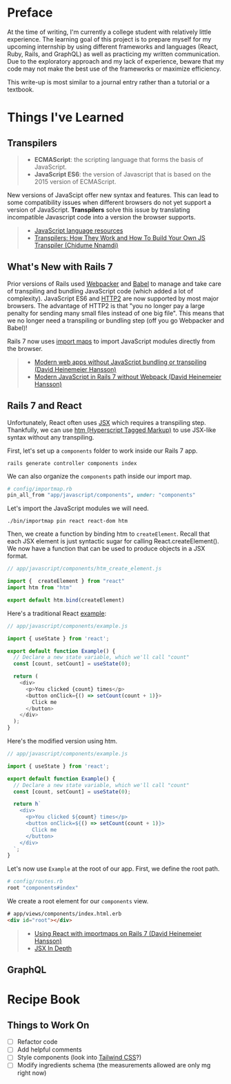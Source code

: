 # Preface

At the time of writing, I'm currently a college student with relatively little experience. The learning goal of this project is to prepare myself for my upcoming internship by using different frameworks and languages (React, Ruby, Rails, and GraphQL) as well as practicing my written communication. Due to the exploratory approach and my lack of experience, beware that my code may not make the best use of the frameworks or maximize efficiency.

This write-up is most similar to a journal entry rather than a tutorial or a textbook. 

# Things I've Learned

## Transpilers

> - **ECMAScript**:  the scripting language that forms the basis of JavaScript.
> - **JavaScript ES6**: the version of Javascript that is based on the 2015 version of ECMAScript.

New versions of JavaScipt offer new syntax and features. This can lead to some compatibility issues when different browsers do not yet support a version of JavaScript. **Transpilers** solve this issue by translating incompatible Javascript code into a version the browser supports.

> - [JavaScript language resources](https://developer.mozilla.org/en-US/docs/Web/JavaScript/Language_Resources)
> - [Transpilers: How They Work and How To Build Your Own JS Transpiler (Chidume Nnamdi)](https://daily.dev/blog/transpilers-how-they-work)

## What's New with Rails 7

Prior versions of Rails used [Webpacker](https://github.com/rails/webpacker/) and [Babel](https://github.com/babel/babel) to manage and take care of transpiling and bundling JavaScript code (which added a lot of complexity). JavaScript ES6 and [HTTP2](https://developers.google.com/web/fundamentals/performance/http2) are now supported by most major browsers. The advantage of HTTP2 is that "you no longer pay a large penalty for sending many small files instead of one big file". This means that we no longer need a transpiling or bundling step (off you go Webpacker and Babel)! 

Rails 7 now uses [import maps](https://github.com/rails/importmap-rails) to import JavaScript modules directly from the browser.

> - [Modern web apps without JavaScript bundling or transpiling (David Heinemeier Hansson)](https://world.hey.com/dhh/modern-web-apps-without-javascript-bundling-or-transpiling-a20f2755)
> - [Modern JavaScript in Rails 7 without Webpack (David Heinemeier Hansson)](https://www.youtube.com/watch?v=PtxZvFnL2i0&t=1415s&ab_channel=DavidHeinemeierHansson)

## Rails 7 and React

Unfortunately, React often uses [JSX](https://reactjs.org/docs/introducing-jsx.html) which requires a transpiling step. Thankfully, we can use [htm (Hyperscript Tagged Markup)](https://github.com/developit/htm) to use JSX-like syntax without any transpiling.

First, let's set up a `components` folder to work inside our Rails 7 app.
```
rails generate controller components index
```
We can also organize the `components` path inside our import map.
```ruby
# config/importmap.rb
pin_all_from "app/javascript/components", under: "components"
```

Let's import the JavaScript modules we will need. 
```
./bin/importmap pin react react-dom htm
```
Then, we create a function by binding htm to `createElement`. Recall that each JSX element is just syntactic sugar for calling React.createElement(). We now have a function that can be used to produce objects in a JSX format.
```javascript
// app/javascript/components/htm_create_element.js

import {  createElement } from "react"
import htm from "htm"

export default htm.bind(createElement)
```
Here's a traditional React [example](https://reactjs.org/docs/hooks-intro.html):
```javascript
// app/javascript/components/example.js

import { useState } from 'react';

export default function Example() {
  // Declare a new state variable, which we'll call "count"
  const [count, setCount] = useState(0);

  return (
    <div>
      <p>You clicked {count} times</p>
      <button onClick={() => setCount(count + 1)}>
        Click me
      </button>
    </div>
  );
}
```
Here's the modified version using htm.
```javascript
// app/javascript/components/example.js

import { useState } from 'react';

export default function Example() {
  // Declare a new state variable, which we'll call "count"
  const [count, setCount] = useState(0);

  return h`
    <div>
      <p>You clicked ${count} times</p>
      <button onClick=${() => setCount(count + 1)}>
        Click me
      </button>
    </div>
  `;
}
```
Let's now use `Example` at the root of our app. First, we define the root path.
```ruby
# config/routes.rb
root "components#index"
```
We create a root element for our `components` view.
```html
# app/views/components/index.html.erb
<div id="root"></div>
```

> - [Using React with importmaps on Rails 7 (David Heinemeier Hansson)](https://www.youtube.com/watch?v=k73LKxim6tw)
> - [JSX In Depth](https://reactjs.org/docs/jsx-in-depth.html)

## GraphQL

# Recipe Book

## Things to Work On

- [ ] Refactor code
- [ ] Add helpful comments
- [ ] Style components (look into [Tailwind CSS](https://tailwindcss.com)?)
- [ ] Modify ingredients schema (the measurements allowed are only mg right now)

